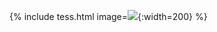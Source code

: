 {% include tess.html image=![](https://atomicarchitects.github.io/assets/img/tess_with_duck_small.jpg){:width=200} %}
